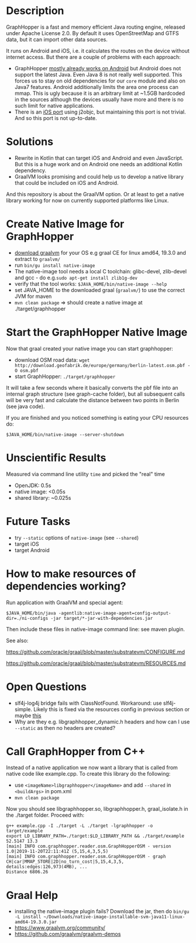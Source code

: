 # Description

GraphHopper is a fast and memory efficient Java routing engine, released under Apache License 2.0. By default it uses OpenStreetMap and GTFS data, but it can import other data sources.

It runs on Android and iOS, i.e. it calculates the routes on the device without internet access. But there are a couple of problems with each approach:

 * GraphHopper [mostly already works on Android](https://github.com/graphhopper/graphhopper/tree/master/android) but Android does not support the latest Java. Even Java 8 is not really well supported. This forces us to stay on old dependencies for our `core` module and also on Java7 features. Android additionally limits the area one process can mmap. This is ugly because it is an arbitrary limit at ~1.5GB hardcoded in the sources although the devices usually have more and there is no such limit for native applications.
 * There is an [iOS port](https://github.com/graphhopper/graphhopper-ios/) using j2objc, but maintaining this port is not trivial. And so this port is not up-to-date.

# Solutions

 * Rewrite in Kotlin that can target iOS and Android and even JavaScript. But this is a huge work and on Android one needs an additional Kotlin dependency.
 * GraalVM looks promising and could help us to develop a native library that could be included on iOS and Android. 
 
And this repository is about the GraalVM option. Or at least to get a native library working for now on currently supported platforms like Linux.

# Create Native Image for GraphHopper

 * [download graalvm](https://github.com/graalvm/graalvm-ce-builds/releases/)
   for your OS e.g graal CE for linux amd64, 19.3.0 and extract to `graalvm/`
 * run `bin/gu install native-image`
 * The native-image tool needs a local C toolchain: glibc-devel, zlib-devel and gcc - do e.g.`sudo apt-get install zlib1g-dev`
 * verify that the tool works: `$JAVA_HOME/bin/native-image --help`
 * set JAVA_HOME to the downloaded graal (`graalvm/`) to use the correct JVM for maven
 * `mvn clean package` => should create a native image at ./target/graphhopper

# Start the GraphHopper Native Image

Now that graal created your native image you can start graphhopper:

 * download OSM road data: `wget http://download.geofabrik.de/europe/germany/berlin-latest.osm.pbf -O osm.pbf`
 * start GraphHopper: `./target/graphhopper`

It will take a few seconds where it basically converts the pbf
file into an internal graph structure (see graph-cache folder), but all subsequent
calls will be very fast and calculate the distance between two points in
Berlin (see java code).

If you are finished and you noticed something is eating your CPU resources do:

`$JAVA_HOME/bin/native-image --server-shutdown`

# Unscientific Results

Measured via command line utility `time` and picked the "real" time

 * OpenJDK: 0.5s
 * native image: <0.05s
 * shared library: ~0.025s
 
# Future Tasks

 * try `--static` options of `native-image` (see `--shared`)
 * target iOS
 * target Android

# How to make resources of dependencies working?

Run application with GraalVM and special agent:

```
$JAVA_HOME/bin/java -agentlib:native-image-agent=config-output-dir=./ni-configs -jar target/*-jar-with-dependencies.jar
```

Then include these files in native-image command line: see maven plugin.

See also:

https://github.com/oracle/graal/blob/master/substratevm/CONFIGURE.md

https://github.com/oracle/graal/blob/master/substratevm/RESOURCES.md

# Open Questions

 * slf4j-log4j bridge fails with ClassNotFound. Workaround: use slf4j-simple. Likely this is fixed via the resources config in previous section or maybe
   [this](https://github.com/oracle/graal/issues/653)
 * Why are they e.g. libgraphhopper_dynamic.h headers and how can I use 
   `--static` as then no headers are created?

# Call GraphHopper from C++

Instead of a native application we now want a library that is called from
native code like example.cpp. To create this library do the following:

 * use `<imageName>libgraphhopper</imageName>` and add `--shared` in `<buildArgs>` in pom.xml
 * `mvn clean package`

Now you should see libgraphhopper.so, libgraphhopper.h, graal_isolate.h in the
./target folder. Proceed with:

```
g++ example.cpp -I ./target -L ./target -lgraphhopper -o target/example
export LD_LIBRARY_PATH=./target:$LD_LIBRARY_PATH && ./target/example 52.5147 13.3
[main] INFO com.graphhopper.reader.osm.GraphHopperOSM - version 1.0|2019-11-20T22:11:41Z (5,15,4,3,5,5)
[main] INFO com.graphhopper.reader.osm.GraphHopperOSM - graph CH|car|MMAP_STORE|2D|no_turn_cost|5,15,4,3,5, details:edges:126,973(4MB), ...
Distance 6806.26
```

# Graal Help
 
 * installing the native-image plugin fails? Download the jar, then do `bin/gu -L install ~/Downloads/native-image-installable-svm-java11-linux-amd64-19.3.0.jar`
 * https://www.graalvm.org/community/
 * https://github.com/graalvm/graalvm-demos

